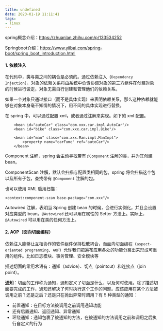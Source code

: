 ```yaml
---
title: undefined
date: 2023-01-19 11:11:41
tags:
- linux
---
```


spring概念介绍：https://zhuanlan.zhihu.com/p/133534252

Springboot介绍：https://www.yiibai.com/spring-boot/spring_boot_introduction.html

#### 1. 依赖注入

在代码中，类与类之间的耦合是必须的。通过依赖注入（`Dependency Injection`），对象的依赖关系将由系统中负责协调对象的第三方组件在创建对象的时候进行设定。对象无需自行创建和管理他们的依赖关系。

如果一个对象只通过接口（而不是具体实现）来表明依赖关系，那么这种依赖就能够在对象本身毫不知情的情况下，用不同的具体实现进行替换。

在 spring 中，可以通过配置 xml，或者通过注解来实现。如下的 xml 配置。

```
    <bean id="autoCar" class="com.xxx.car.impl.AutoCar"/>
    <bean id="bike" class="com.xxx.car.impl.Bike"/>

    <bean id="man" class="com.xxx.Man.impl.ManImpl">
        <property name="carFunc" ref="autoCar"/>
    </bean>
```

Component 注解，spring 会主动寻找带有 `@Component` 注解的类，并为其创建 bean。

ComponentScan 注解，默认会扫描与配置类相同的包，spring 将会扫描这个包以及所有子包，查找带有 `@Component` 注解的包。

也可以使用 XML 启用扫描：

```
<context:component-scan base-package="com.xxx"/>
```

Autowired 注解，表明当 Spring 创建 bean 的时候，会进行实例化，并且会设置对应类型的 bean。`@Autowired` 还可以用在属性的 Setter 方法上。实际上，`@Autowired` 可以用在类的任何方法上。

#### 2. AOP（面向切面编程）

依赖注入能够让互相协作的软件组件保持松散耦合，而面向切面编程（`aspect-oriented programming, AOP`）允许我们把遍布应用各处的功能分离出来形成可重用的组件。比如日志模块、事务管理、安全模块等

描述切面的常用术语有：通知（advice）、切点（pointcut）和连接点（join point）。

**通知**：切面的工作称为通知，通知定义了切面是什么、以及何时使用。除了描述切面要完成的工作，通知还解决了何时执行这个工作的问题。应该应用在某个方法被调用之前？还是之后？还是只在抛出异常时调用？有 5 种类型的通知：

- 前置通知：在目标方法被调用之前调用通知功能
- 还有后置通知、返回通知、异常通知
- 环绕通知：通知包裹了被通知的方法，在被通知的方法调用之前和调用之后执行自定义的行为





















